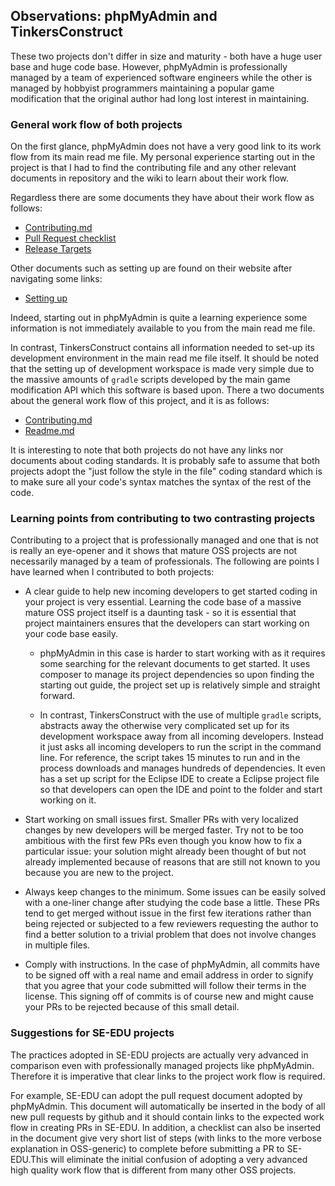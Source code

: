 ## Observations: phpMyAdmin and TinkersConstruct

These two projects don't differ in size and maturity - both have a huge user base and huge code base. However,
phpMyAdmin is professionally managed by a team of experienced software engineers while the other is managed by hobbyist
programmers maintaining a popular game modification that the original author had long lost interest in maintaining.

### General work flow of both projects

On the first glance, phpMyAdmin  does not have a very good link to its work flow from its main read me file. My personal
experience starting out in the project is that I had to find the contributing file and any other relevant documents
in repository and the wiki to learn about their work flow. 

Regardless there are some documents they have about their work flow as follows:

* [Contributing.md](https://github.com/phpmyadmin/phpmyadmin/blob/master/CONTRIBUTING.md)
* [Pull Request checklist](https://github.com/phpmyadmin/phpmyadmin/blob/master/.github/PULL_REQUEST_TEMPLATE.md)
* [Release Targets](https://github.com/phpmyadmin/phpmyadmin/wiki/Release_Targets)

Other documents such as setting up are found on their website after navigating some links:
   
* [Setting up](https://docs.phpmyadmin.net/en/latest/setup.html#installing-from-git)

Indeed, starting out in phpMyAdmin is quite a learning experience some information is not immediately available to
you from the main read me file.

In contrast, TinkersConstruct contains all information needed to set-up its development environment in the main
read me file itself. It should be noted that the setting up of development workspace is made very simple due to
the massive amounts of `gradle` scripts developed by the main game modification API which this software is based
upon. There a two documents about the general work flow of this project, and it is as follows:
    
* [Contributing.md](https://github.com/SlimeKnights/TinkersConstruct/blob/master/CONTRIBUTING.md)
* [Readme.md](https://github.com/SlimeKnights/TinkersConstruct/blob/master/README.md)

It is interesting to note that both projects do not have any links nor documents about coding standards. It is probably
safe to assume that both projects adopt the "just follow the style in the file" coding standard which is to make sure
all your code's syntax matches the syntax of the rest of the code.

### Learning points from contributing to two contrasting projects

Contributing to a project that is professionally managed and one that is not is really an eye-opener and it shows that
mature OSS projects are not necessarily managed by a team of professionals. The following are points I have learned
when I contributed to both projects:

* A clear guide to help new incoming developers to get started coding in your project is very essential. Learning 
the code base of a massive mature OSS project itself is a daunting task - so it is essential that project maintainers
ensures that the developers can start working on your code base easily.

  * phpMyAdmin in this case is harder to start working with as it requires some searching for the relevant documents to
get started. It uses composer to manage its project dependencies so upon finding the starting out guide, the project set
up is relatively simple and straight forward. 

  * In contrast, TinkersConstruct with the use of multiple `gradle` scripts,
abstracts away the otherwise very complicated set up for its development workspace away from all incoming developers.
Instead it just asks all incoming developers to  run the script in the command line. For reference, the script takes 15
minutes to run and in the process downloads and manages hundreds of dependencies. It even has a set up script for the
Eclipse IDE to create a Eclipse project file so that developers can open the IDE and point to the folder and start
working on it.

* Start working on small issues first. Smaller PRs with very localized changes by new developers will be merged faster.
Try not to be too ambitious with the first few PRs even though you know how to fix a particular issue: your solution
might already been thought of but not already implemented because of reasons that are still not known to you because 
you are new to the project.
  
* Always keep changes to the minimum. Some issues can be easily solved with a one-liner change after studying the code
base a little. These PRs tend to get merged without issue in the first few iterations rather than being rejected or
subjected to a few reviewers requesting the author to find a better solution to a trivial problem that does not involve
changes in multiple files.

* Comply with instructions. In the case of phpMyAdmin, all commits have to be signed off with a real name and email
address in order to signify that you agree that your code submitted will follow their terms in the license. This
signing off of commits is of course new and might cause your PRs to be rejected because of this small detail.

### Suggestions for SE-EDU projects

The practices adopted in SE-EDU projects are actually very advanced in comparison even with professionally managed
projects like phpMyAdmin. Therefore it is imperative that clear links to the project work flow is required. 

For example, SE-EDU can adopt the pull request document adopted by phpMyAdmin. This document will automatically be
inserted in the body of all new pull requests by github and it should contain links to the expected work flow in
creating PRs in SE-EDU. In addition, a checklist can also be inserted in the document give very short list of steps
(with links to the more verbose explanation in OSS-generic) to complete before submitting a PR to SE-EDU.This will
eliminate the initial confusion of adopting a very advanced high quality work flow that is different from many other
OSS projects.
